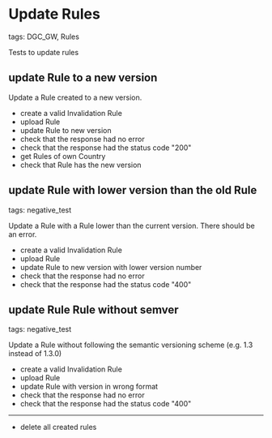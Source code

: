 # Update Rules

tags: DGC_GW, Rules

Tests to update rules

## update Rule to a new version

Update a Rule created to a new version.

* create a valid Invalidation Rule
* upload Rule
* update Rule to new version
* check that the response had no error
* check that the response had the status code "200"
* get Rules of own Country
* check that Rule has the new version

## update Rule with lower version than the old Rule

tags: negative_test

Update a Rule with a Rule lower than the current version. There should be an error.

* create a valid Invalidation Rule
* upload Rule
* update Rule to new version with lower version number
* check that the response had no error
* check that the response had the status code "400"

## update Rule Rule without semver

tags: negative_test

Update a Rule without following the semantic versioning scheme (e.g. 1.3 instead of 1.3.0)

* create a valid Invalidation Rule
* upload Rule
* update Rule with version in wrong format
* check that the response had no error
* check that the response had the status code "400"

___
* delete all created rules
